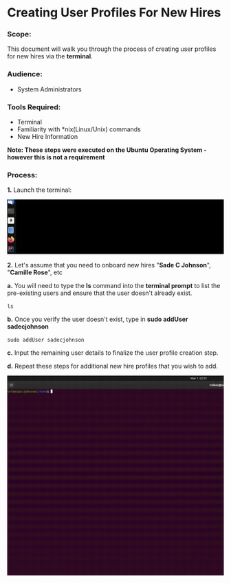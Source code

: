 # Creating User Profiles For New Hires 

### Scope:
This document will walk you through the process of creating user profiles for new hires via the **terminal**.

### Audience:
* System Administrators 

### Tools Required:
* Terminal
* Familiarity with *nix(Linux/Unix) commands 
* New Hire Information


**Note: These steps were executed on the Ubuntu Operating System - however this is not a requirement**

### Process:
**1.** Launch the terminal:

![Terminal Launch](/User-Accounts/resources/visual-steps/terminal-launch.gif)

**2.** Let's assume that you need to onboard new hires "**Sade C Johnson**", "**Camille Rose**", etc

   **a.** You will need to type the  **ls** command into the **terminal prompt** to list the pre-existing users and ensure that the user doesn't  already exist.
 
   
    ls
   
   **b.** Once you verify the user doesn't exist, type in **sudo addUser sadecjohnson** 
 
    
    sudo addUser sadecjohnson
    

   **c.** Input the remaining user details to finalize the user profile creation step.
 
   **d.** Repeat these steps for additional new hire profiles that you wish to add.
 
 ![User Account Creation](/User-Accounts/resources/visual-steps/account-creation-6.gif)
 
 
 
    
